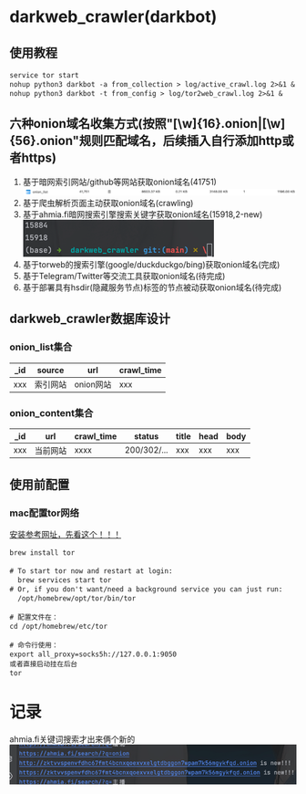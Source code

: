 # darkweb_crawler(darkbot)
## 使用教程
```shell
service tor start
nohup python3 darkbot -a from_collection > log/active_crawl.log 2>&1 &
nohup python3 darkbot -t from_config > log/tor2web_crawl.log 2>&1 &
```

## 六种onion域名收集方式(按照"[\w]{16}.onion|[\w]{56}.onion"规则匹配域名，后续插入自行添加http或者https)
1. 基于暗网索引网站/github等网站获取onion域名(41751)
![img.png](img.png)
2. 基于爬虫解析页面主动获取onion域名(crawling)
3. 基于ahmia.fi暗网搜索引擎搜索关键字获取onion域名(15918,2-new)
![img_2.png](img_2.png)
4. 基于torweb的搜索引擎(google/duckduckgo/bing)获取onion域名(完成)
5. 基于Telegram/Twitter等交流工具获取onion域名(待完成)
6. 基于部署具有hsdir(隐藏服务节点)标签的节点被动获取onion域名(待完成)

## darkweb_crawler数据库设计
### onion_list集合
| _id | source | url     | crawl_time |
|-----|--------|---------|------------|
| xxx | 索引网站   | onion网站 | xxx        |

### onion_content集合

| _id | url  | crawl_time | status      | title | head | body |
|-----|------|------------|-------------|-------|------|------|
| xxx | 当前网站 | xxxx       | 200/302/... | xxx   | xxx  | xxx  |

## 使用前配置
### mac配置tor网络
[安装参考网址，先看这个！！！](https://hanblog.fun/2021/04/07/2021-4-7-tor-simple-configer/)
```shell
brew install tor

# To start tor now and restart at login:
  brew services start tor
# Or, if you don't want/need a background service you can just run:
  /opt/homebrew/opt/tor/bin/tor

# 配置文件在：
cd /opt/homebrew/etc/tor

# 命令行使用：
export all_proxy=socks5h://127.0.0.1:9050
或者直接启动挂在后台
tor
```
# 记录
ahmia.fi关键词搜索才出来俩个新的
![img_1.png](img_1.png)